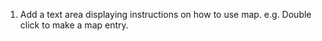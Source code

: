 1. Add a text area displaying instructions on how to use map. e.g. Double click to make a map entry.
